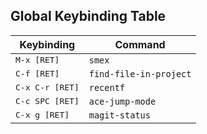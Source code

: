 
## Global Keybinding Table

| Keybinding               | Command                |
|--------------------------|------------------------|
| <kbd>M-x [RET]</kbd>     | `smex`                 |
| <kbd>C-f [RET]</kbd>     | `find-file-in-project` |
| <kbd>C-x C-r [RET]</kbd> | `recentf`              |
| <kbd>C-c SPC [RET]</kbd> | `ace-jump-mode`        |
| <kbd>C-x g [RET]</kbd>   | `magit-status`         |
